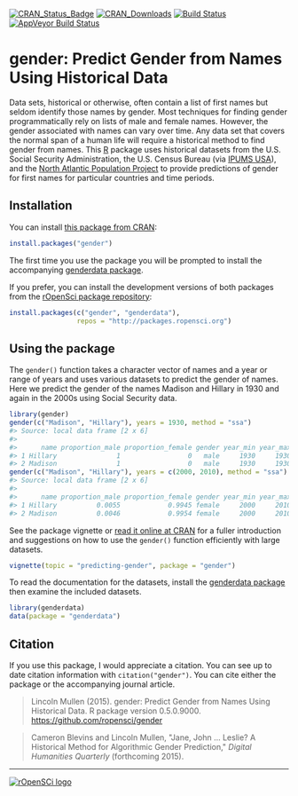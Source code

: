 <!-- README.md is generated from README.Rmd. Please edit that file -->
[![CRAN\_Status\_Badge](http://www.r-pkg.org/badges/version/gender)](http://cran.r-project.org/web/packages/gender) [![CRAN\_Downloads](http://cranlogs.r-pkg.org/badges/grand-total/gender)](http://cran.r-project.org/web/packages/gender) [![Build Status](https://travis-ci.org/ropensci/gender.svg?branch=master)](https://travis-ci.org/ropensci/gender) [![AppVeyor Build Status](https://ci.appveyor.com/api/projects/status/github/ropensci/gender?branch=master)](https://ci.appveyor.com/project/ropensci/gender)

gender: Predict Gender from Names Using Historical Data
=======================================================

Data sets, historical or otherwise, often contain a list of first names but seldom identify those names by gender. Most techniques for finding gender programmatically rely on lists of male and female names. However, the gender associated with names can vary over time. Any data set that covers the normal span of a human life will require a historical method to find gender from names. This [R](http://www.r-project.org/) package uses historical datasets from the U.S. Social Security Administration, the U.S. Census Bureau (via [IPUMS USA](https://usa.ipums.org/usa/)), and the [North Atlantic Population Project](https://www.nappdata.org/napp/) to provide predictions of gender for first names for particular countries and time periods.

Installation
------------

You can install [this package from CRAN](http://cran.r-project.org/package=gender):

``` r
install.packages("gender")
```

The first time you use the package you will be prompted to install the accompanying [genderdata package](http://github.com/ropensci/genderdata).

If you prefer, you can install the development versions of both packages from the [rOpenSci package repository](http://packages.ropensci.org/):

``` r
install.packages(c("gender", "genderdata"),
                 repos = "http://packages.ropensci.org")
```

Using the package
-----------------

The `gender()` function takes a character vector of names and a year or range of years and uses various datasets to predict the gender of names. Here we predict the gender of the names Madison and Hillary in 1930 and again in the 2000s using Social Security data.

``` r
library(gender)
gender(c("Madison", "Hillary"), years = 1930, method = "ssa")
#> Source: local data frame [2 x 6]
#> 
#>      name proportion_male proportion_female gender year_min year_max
#> 1 Hillary               1                 0   male     1930     1930
#> 2 Madison               1                 0   male     1930     1930
gender(c("Madison", "Hillary"), years = c(2000, 2010), method = "ssa")
#> Source: local data frame [2 x 6]
#> 
#>      name proportion_male proportion_female gender year_min year_max
#> 1 Hillary          0.0055            0.9945 female     2000     2010
#> 2 Madison          0.0046            0.9954 female     2000     2010
```

See the package vignette or [read it online at CRAN](https://cran.rstudio.com/web/packages/gender/vignettes/predicting-gender.html) for a fuller introduction and suggestions on how to use the `gender()` function efficiently with large datasets.

``` r
vignette(topic = "predicting-gender", package = "gender")
```

To read the documentation for the datasets, install the [genderdata package](https://github.com/ropensci/genderdata) then examine the included datasets.

``` r
library(genderdata)
data(package = "genderdata")
```

Citation
--------

If you use this package, I would appreciate a citation. You can see up to date citation information with `citation("gender")`. You can cite either the package or the accompanying journal article.

> Lincoln Mullen (2015). gender: Predict Gender from Names Using Historical Data. R package version 0.5.0.9000. <https://github.com/ropensci/gender>

> Cameron Blevins and Lincoln Mullen, "Jane, John ... Leslie? A Historical Method for Algorithmic Gender Prediction," *Digital Humanities Quarterly* (forthcoming 2015).

------------------------------------------------------------------------

[![rOpenSCi logo](http://ropensci.org/public_images/github_footer.png)](http://ropensci.org)
